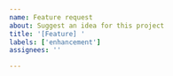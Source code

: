 ```yaml
---
name: Feature request
about: Suggest an idea for this project
title: '[Feature] '
labels: ['enhancement']
assignees: ''

---
```


